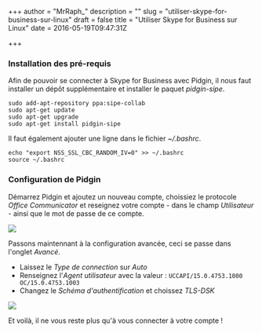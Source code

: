+++
author = "MrRaph_"
description = ""
slug = "utiliser-skype-for-business-sur-linux"
draft = false
title = "Utiliser Skype for Business sur Linux"
date = 2016-05-19T09:47:31Z

+++

### Installation des pré-requis

Afin de pouvoir se connecter à Skype for Business avec Pidgin, il nous faut installer un dépôt supplémentaire et installer le paquet _pidgin-sipe_.

<pre><code class="hljs bash">sudo add-apt-repository ppa:sipe-collab
sudo apt-get update
sudo apt-get upgrade
sudo apt-get install pidgin-sipe</code></pre>

Il faut également ajouter une ligne dans le fichier _~/.bashrc_.

<pre><code class="hljs bash">echo "export NSS_SSL_CBC_RANDOM_IV=0" >> ~/.bashrc
source ~/.bashrc</code></pre>

### Configuration de Pidgin

Démarrez Pidgin et ajoutez un nouveau compte, choissiez le protocole _Office Communicator_ et reseignez votre compte - dans le champ _Utilisateur_ - ainsi que le mot de passe de ce compte.

![](https://techan.fr/images/2016/03/skype_configuration_compte_1.png)


Passons maintennant à la configuration avancée, ceci se passe dans l'onglet _Avancé_.

* Laissez le _Type de connection_ sur _Auto_
* Renseignez l'_Agent utilisateur_ avec la valeur : ``UCCAPI/15.0.4753.1000 OC/15.0.4753.1003``
*  Changez le _Schéma d'authentification_ et choissez _TLS-DSK_

![](https://techan.fr/images/2016/03/skype_configuration_compte_2.png)


Et voilà, il ne vous reste plus qu'à vous connecter à votre compte !